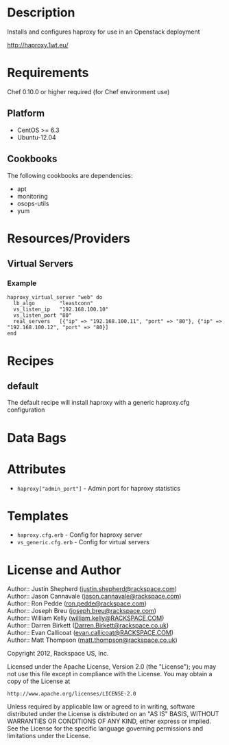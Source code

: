 Description
===========

Installs and configures haproxy for use in an Openstack deployment

http://haproxy.1wt.eu/

Requirements
============

Chef 0.10.0 or higher required (for Chef environment use)

Platform
--------

* CentOS >= 6.3
* Ubuntu-12.04

Cookbooks
---------

The following cookbooks are dependencies:

* apt
* monitoring
* osops-utils
* yum

Resources/Providers
===================

Virtual Servers
---------------

### Example

    haproxy_virtual_server "web" do
      lb_algo        "leastconn"
      vs_listen_ip   "192.168.100.10"
      vs_listen_port "80"
      real_servers   [{"ip" => "192.168.100.11", "port" => "80"}, {"ip" => "192.168.100.12", "port" => "80}]
    end

Recipes
=======

default
-------

The default recipe will install haproxy with a generic haproxy.cfg configuration

Data Bags
=========

Attributes 
==========

* `haproxy["admin_port"]` - Admin port for haproxy statistics

Templates
=========

* `haproxy.cfg.erb` - Config for haproxy server
* `vs_generic.cfg.erb` - Config for virtual servers

License and Author
==================

Author:: Justin Shepherd (<justin.shepherd@rackspace.com>)  
Author:: Jason Cannavale (<jason.cannavale@rackspace.com>)  
Author:: Ron Pedde (<ron.pedde@rackspace.com>)  
Author:: Joseph Breu (<joseph.breu@rackspace.com>)  
Author:: William Kelly (<william.kelly@RACKSPACE.COM>)  
Author:: Darren Birkett (<Darren.Birkett@rackspace.co.uk>)  
Author:: Evan Callicoat (<evan.callicoat@RACKSPACE.COM>)  
Author:: Matt Thompson (<matt.thompson@rackspace.co.uk>)  

Copyright 2012, Rackspace US, Inc.

Licensed under the Apache License, Version 2.0 (the "License");
you may not use this file except in compliance with the License.
You may obtain a copy of the License at

    http://www.apache.org/licenses/LICENSE-2.0

Unless required by applicable law or agreed to in writing, software distributed under the License is distributed on an "AS IS" BASIS, WITHOUT WARRANTIES OR CONDITIONS OF ANY KIND, either express or implied. See the License for the specific language governing permissions and limitations under the License.
